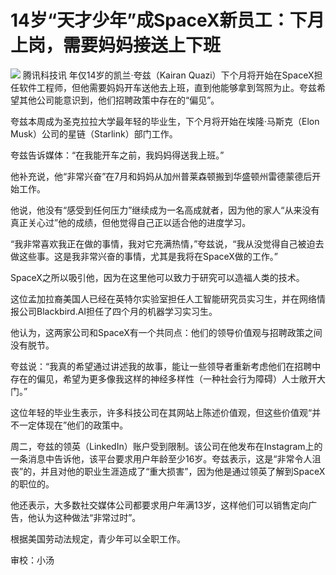 

# 14岁“天才少年”成SpaceX新员工：下月上岗，需要妈妈接送上下班

![](https://inews.gtimg.com/news_bt/OTm_9egzYhl6BPw9ZJRHjQcF6YQZjqdZcTi9kUkWhd0noAA/1000)
腾讯科技讯 年仅14岁的凯兰·夸兹（Kairan
Quazi）下个月将开始在SpaceX担任软件工程师，但他需要妈妈开车送他去上班，直到他能够拿到驾照为止。夸兹希望其他公司能意识到，他们招聘政策中存在的“偏见”。

夸兹本周成为圣克拉拉大学最年轻的毕业生，下个月将开始在埃隆·马斯克（Elon Musk）公司的星链（Starlink）部门工作。

夸兹告诉媒体：“在我能开车之前，我妈妈得送我上班。”

他补充说，他“非常兴奋”在7月和妈妈从加州普莱森顿搬到华盛顿州雷德蒙德后开始工作。

他说，他没有“感受到任何压力”继续成为一名高成就者，因为他的家人“从来没有真正关心过”他的成绩，但他觉得自己正以适合他的进度学习。

“我非常喜欢我正在做的事情，我对它充满热情，”夸兹说，“我从没觉得自己被迫去做这些事。这是我非常兴奋的事情，尤其是我将在SpaceX做的工作。”

SpaceX之所以吸引他，因为在这里他可以致力于研究可以造福人类的技术。

这位孟加拉裔美国人已经在英特尔实验室担任人工智能研究员实习生，并在网络情报公司Blackbird.AI担任了四个月的机器学习实习生。

他认为，这两家公司和SpaceX有一个共同点：他们的领导价值观与招聘政策之间没有脱节。

夸兹说：“我真的希望通过讲述我的故事，能让一些领导者重新考虑他们在招聘中存在的偏见，希望为更多像我这样的神经多样性（一种社会行为障碍）人士敞开大门。”

这位年轻的毕业生表示，许多科技公司在其网站上陈述价值观，但这些价值观“并不一定体现在”他们的政策中。

周二，夸兹的领英（LinkedIn）账户受到限制。该公司在他发布在Instagram上的一条消息中告诉他，该平台要求用户年龄至少16岁。夸兹表示，这是“非常令人沮丧”的，并且对他的职业生涯造成了“重大损害”，因为他是通过领英了解到SpaceX的职位的。

他还表示，大多数社交媒体公司都要求用户年满13岁，这样他们可以销售定向广告，他认为这种做法“非常过时”。

根据美国劳动法规定，青少年可以全职工作。

审校：小汤

